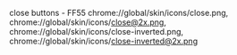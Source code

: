 close buttons - FF55 chrome://global/skin/icons/close.png, chrome://global/skin/icons/close@2x.png, chrome://global/skin/icons/close-inverted.png, chrome://global/skin/icons/close-inverted@2x.png
